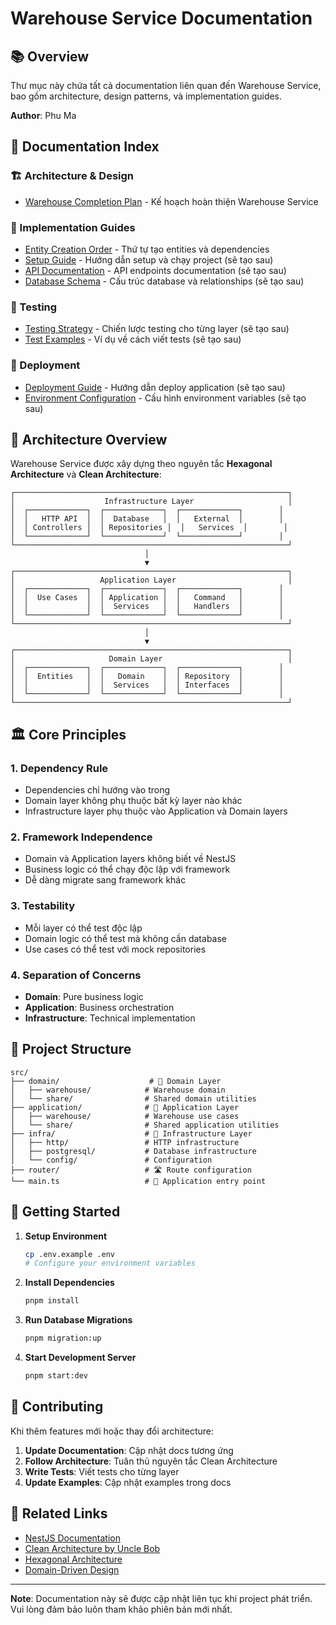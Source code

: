 # Warehouse Service Documentation

## 📚 Overview

Thư mục này chứa tất cả documentation liên quan đến Warehouse Service, bao gồm architecture, design patterns, và implementation guides.

**Author**: Phu Ma

## 📖 Documentation Index

### 🏗️ Architecture & Design
- [Warehouse Completion Plan](./warehouse-completion-plan.md) - Kế hoạch hoàn thiện Warehouse Service

### 🔧 Implementation Guides
- [Entity Creation Order](./entity-creation-order.md) - Thứ tự tạo entities và dependencies
- [Setup Guide](./setup-guide.md) - Hướng dẫn setup và chạy project (sẽ tạo sau)
- [API Documentation](./api-docs.md) - API endpoints documentation (sẽ tạo sau)
- [Database Schema](./database-schema.md) - Cấu trúc database và relationships (sẽ tạo sau)

### 🧪 Testing
- [Testing Strategy](./testing-strategy.md) - Chiến lược testing cho từng layer (sẽ tạo sau)
- [Test Examples](./test-examples.md) - Ví dụ về cách viết tests (sẽ tạo sau)

### 🚀 Deployment
- [Deployment Guide](./deployment-guide.md) - Hướng dẫn deploy application (sẽ tạo sau)
- [Environment Configuration](./env-config.md) - Cấu hình environment variables (sẽ tạo sau)

## 🎯 Architecture Overview

Warehouse Service được xây dựng theo nguyên tắc **Hexagonal Architecture** và **Clean Architecture**:

```
┌─────────────────────────────────────────────────────────────┐
│                    Infrastructure Layer                     │
│  ┌─────────────┐  ┌─────────────┐  ┌─────────────┐        │
│  │   HTTP API  │  │  Database   │  │   External  │        │
│  │ Controllers │  │ Repositories │  │   Services  │        │
│  └─────────────┘  └─────────────┘  └─────────────┘        │
└─────────────────────────────────────────────────────────────┘
                              │
                              ▼
┌─────────────────────────────────────────────────────────────┐
│                   Application Layer                         │
│  ┌─────────────┐  ┌─────────────┐  ┌─────────────┐        │
│  │  Use Cases  │  │ Application │  │   Command   │        │
│  │             │  │  Services   │  │   Handlers  │        │
│  └─────────────┘  └─────────────┘  └─────────────┘        │
└─────────────────────────────────────────────────────────────┘
                              │
                              ▼
┌─────────────────────────────────────────────────────────────┐
│                     Domain Layer                            │
│  ┌─────────────┐  ┌─────────────┐  ┌─────────────┐        │
│  │  Entities   │  │   Domain    │  │ Repository  │        │
│  │             │  │  Services   │  │ Interfaces  │        │
│  └─────────────┘  └─────────────┘  └─────────────┘        │
└─────────────────────────────────────────────────────────────┘
```

## 🏛️ Core Principles

### 1. **Dependency Rule**
- Dependencies chỉ hướng vào trong
- Domain layer không phụ thuộc bất kỳ layer nào khác
- Infrastructure layer phụ thuộc vào Application và Domain layers

### 2. **Framework Independence**
- Domain và Application layers không biết về NestJS
- Business logic có thể chạy độc lập với framework
- Dễ dàng migrate sang framework khác

### 3. **Testability**
- Mỗi layer có thể test độc lập
- Domain logic có thể test mà không cần database
- Use cases có thể test với mock repositories

### 4. **Separation of Concerns**
- **Domain**: Pure business logic
- **Application**: Business orchestration
- **Infrastructure**: Technical implementation

## 📁 Project Structure

```
src/
├── domain/                    # 🎯 Domain Layer
│   ├── warehouse/            # Warehouse domain
│   └── share/                # Shared domain utilities
├── application/              # 🎯 Application Layer
│   ├── warehouse/            # Warehouse use cases
│   └── share/                # Shared application utilities
├── infra/                    # 🔧 Infrastructure Layer
│   ├── http/                 # HTTP infrastructure
│   ├── postgresql/           # Database infrastructure
│   └── config/               # Configuration
├── router/                   # 🛣️ Route configuration
└── main.ts                   # 🚀 Application entry point
```

## 🚀 Getting Started

1. **Setup Environment**
   ```bash
   cp .env.example .env
   # Configure your environment variables
   ```

2. **Install Dependencies**
   ```bash
   pnpm install
   ```

3. **Run Database Migrations**
   ```bash
   pnpm migration:up
   ```

4. **Start Development Server**
   ```bash
   pnpm start:dev
   ```

## 📝 Contributing

Khi thêm features mới hoặc thay đổi architecture:

1. **Update Documentation**: Cập nhật docs tương ứng
2. **Follow Architecture**: Tuân thủ nguyên tắc Clean Architecture
3. **Write Tests**: Viết tests cho từng layer
4. **Update Examples**: Cập nhật examples trong docs

## 🔗 Related Links

- [NestJS Documentation](https://docs.nestjs.com/)
- [Clean Architecture by Uncle Bob](https://blog.cleancoder.com/uncle-bob/2012/08/13/the-clean-architecture.html)
- [Hexagonal Architecture](https://alistair.cockburn.us/hexagonal-architecture/)
- [Domain-Driven Design](https://martinfowler.com/bliki/DomainDrivenDesign.html)

---

**Note**: Documentation này sẽ được cập nhật liên tục khi project phát triển. Vui lòng đảm bảo luôn tham khảo phiên bản mới nhất.
